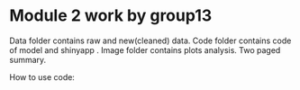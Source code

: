 # Module 2 work by group13
Data folder contains raw and new(cleaned) data.
Code folder contains code of model and shinyapp .
Image folder contains plots analysis.
Two paged summary.

How to use code:
